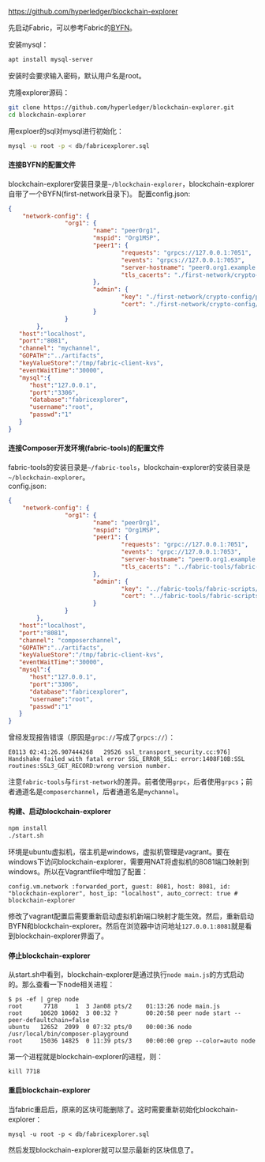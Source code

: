 https://github.com/hyperledger/blockchain-explorer

先启动Fabric，可以参考Fabric的[BYFN](https://hyperledgercn.github.io/hyperledgerDocs/build_network_zh/)。

安装mysql：
```bash
apt install mysql-server
```
安装时会要求输入密码，默认用户名是root。

克隆explorer源码：
```bash
git clone https://github.com/hyperledger/blockchain-explorer.git
cd blockchain-explorer
```

用exploer的sql对mysql进行初始化：
```bash
mysql -u root -p < db/fabricexplorer.sql
```
#### 连接BYFN的配置文件
blockchain-explorer安装目录是`~/blockchain-explorer`，blockchain-explorer自带了一个BYFN(first-network目录下)。
配置config.json:
```json
{
    "network-config": {
                "org1": {
                        "name": "peerOrg1",
                        "mspid": "Org1MSP",
                        "peer1": {
                                "requests": "grpcs://127.0.0.1:7051",
                                "events": "grpcs://127.0.0.1:7053",
                                "server-hostname": "peer0.org1.example.com",
                                "tls_cacerts": "./first-network/crypto-config/peerOrganizations/org1.example.com/peers/peer0.org1.example.com/tls/ca.crt"
                        },
                        "admin": {
                                "key": "./first-network/crypto-config/peerOrganizations/org1.example.com/users/Admin@org1.example.com/msp/keystore",
                                "cert": "./first-network/crypto-config/peerOrganizations/org1.example.com/users/Admin@org1.example.com/msp/signcerts"
                        }
                }
        },
   "host":"localhost",
   "port":"8081",
   "channel": "mychannel",
   "GOPATH":"../artifacts",
   "keyValueStore":"/tmp/fabric-client-kvs",
   "eventWaitTime":"30000",
   "mysql":{
      "host":"127.0.0.1",
      "port":"3306",
      "database":"fabricexplorer",
      "username":"root",
      "passwd":"1"
   }
}
```

#### 连接Composer开发环境(fabric-tools)的配置文件
fabric-tools的安装目录是`~/fabric-tools`，blockchain-explorer的安装目录是`~/blockchain-explorer`。  
config.json:
```json
{
    "network-config": {
                "org1": {
                        "name": "peerOrg1",
                        "mspid": "Org1MSP",
                        "peer1": {
                                "requests": "grpc://127.0.0.1:7051",
                                "events": "grpc://127.0.0.1:7053",
                                "server-hostname": "peer0.org1.example.com",
                                "tls_cacerts": "../fabric-tools/fabric-scripts/hlfv1/composer/crypto-config/peerOrganizations/org1.example.com/peers/peer0.org1.example.com/tls/ca.crt"
                        },
                        "admin": {
                                "key": "../fabric-tools/fabric-scripts/hlfv1/composer/crypto-config/peerOrganizations/org1.example.com/users/Admin@org1.example.com/msp/keystore",
                                "cert": "../fabric-tools/fabric-scripts/hlfv1/composer/crypto-config/peerOrganizations/org1.example.com/users/Admin@org1.example.com/msp/signcerts"
                        }
                }
        },
   "host":"localhost",
   "port":"8081",
   "channel": "composerchannel",
   "GOPATH":"../artifacts",
   "keyValueStore":"/tmp/fabric-client-kvs",
   "eventWaitTime":"30000",
   "mysql":{
      "host":"127.0.0.1",
      "port":"3306",
      "database":"fabricexplorer",
      "username":"root",
      "passwd":"1"
   }
}
```
曾经发现报告错误（原因是`grpc://`写成了`grpcs://`）：
```
E0113 02:41:26.907444268   29526 ssl_transport_security.cc:976] Handshake failed with fatal error SSL_ERROR_SSL: error:1408F10B:SSL routines:SSL3_GET_RECORD:wrong version number.
```

注意`fabric-tools`与`first-network`的差异。前者使用`grpc`，后者使用`grpcs`；前者通道名是`composerchannel`，后者通道名是`mychannel`。

#### 构建、启动blockchain-explorer
```bash
npm install
./start.sh
```
环境是ubuntu虚拟机，宿主机是windows，虚拟机管理是vagrant。要在windows下访问blockchain-explorer，需要用NAT将虚拟机的8081端口映射到windows。所以在Vagrantfile中增加了配置：
```
config.vm.network :forwarded_port, guest: 8081, host: 8081, id: "blockchain-explorer", host_ip: "localhost", auto_correct: true # blockchain-explorer
```
修改了vagrant配置后需要重新启动虚拟机新端口映射才能生效。然后，重新启动BYFN和blockchain-explorer。然后在浏览器中访问地址`127.0.0.1:8081`就是看到blockchain-explorer界面了。

#### 停止blockchain-explorer
从start.sh中看到，blockchain-explorer是通过执行`node main.js`的方式启动的。那么查看一下node相关进程：
```
$ ps -ef | grep node
root      7718     1  3 Jan08 pts/2    01:13:26 node main.js
root     10620 10602  3 00:32 ?        00:20:58 peer node start --peer-defaultchain=false
ubuntu   12652  2099  0 07:32 pts/0    00:00:36 node /usr/local/bin/composer-playground
root     15036 14825  0 11:39 pts/3    00:00:00 grep --color=auto node
```
第一个进程就是blockchain-explorer的进程，则：
```
kill 7718
```

#### 重启blockchain-explorer
当fabric重启后，原来的区块可能删除了。这时需要重新初始化blockchain-explorer：
```
mysql -u root -p < db/fabricexplorer.sql
```
然后发现blockchain-explorer就可以显示最新的区块信息了。